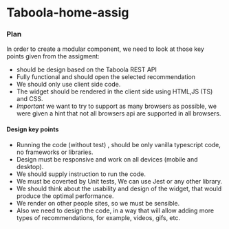 # Taboola-home-assig

### Plan

In order to create a modular component, we need to look at those key points given from the assigment:

- should be design based on the Taboola REST API
- Fully functional and should open the selected recommendation
- We should only use client side code.
- The widget should be rendered in the client side using HTML,JS (TS) and CSS.
- *Important* we want to try to support as many browsers as possible, we were given a hint that not all browsers api are supported in all browsers.

#### Design key points

- Running the code (without test) , should be only vanilla typescript code, no frameworks or libraries.
- Design must be responsive and work on all devices (mobile and desktop).
- We should supply instruction to run the code.
- We must be coverted by Unit tests, We can use Jest or any other library.
- We should think about the usability and design of the widget, that would produce the optimal performance.
- We render on other people sites, so we must be sensible.
- Also we need to design the code, in a way that will allow adding more types of recommendations, for example, videos, gifs, etc.
